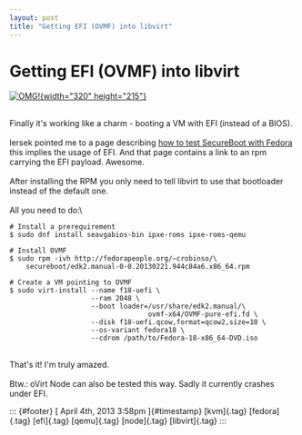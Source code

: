```yaml
---
layout: post
title: "Getting EFI (OVMF) into libvirt"
---
```



Getting EFI (OVMF) into libvirt
===============================

[![OMG!](http://farm8.staticflickr.com/7190/6801803312_31808b8f4d_n.jpg){width="320"
height="215"}](http://www.flickr.com/photos/tamaleaver/6801803312/ "OMG! von Tama Leaver bei Flickr")

\
Finally it's working like a charm - booting a VM with EFI (instead of a
BIOS).\
\
lersek pointed me to a page describing [how to test SecureBoot with
Fedora](https://fedoraproject.org/wiki/Testing_secureboot_with_KVM) this
implies the usage of EFI. And that page contains a link to an rpm
carrying the EFI payload. Awesome.\
\
After installing the RPM you only need to tell libvirt to use that
bootloader instead of the default one.\
\
All you need to do:\

    # Install a prerequirement
    $ sudo dnf install seavgabios-bin ipxe-roms ipxe-roms-qemu

    # Install OVMF
    $ sudo rpm -ivh http://fedorapeople.org/~crobinso/\
        secureboot/edk2.manual-0-0.20130221.944c84a6.x86_64.rpm

    # Create a VM pointing to OVMF
    $ sudo virt-install --name f18-uefi \
                        --ram 2048 \
                        --boot loader=/usr/share/edk2.manual/\
                                      ovmf-x64/OVMF-pure-efi.fd \
                        --disk f18-uefi.qcow,format=qcow2,size=10 \
                        --os-variant fedora18 \
                        --cdrom /path/to/Fedora-18-x86_64-DVD.iso

\
That's it! I'm truly amazed.\
\
Btw.: oVirt Node can also be tested this way. Sadly it currently crashes
under EFI.

::: {#footer}
[ April 4th, 2013 3:58pm ]{#timestamp} [kvm]{.tag} [fedora]{.tag}
[efi]{.tag} [qemu]{.tag} [node]{.tag} [libvirt]{.tag}
:::
